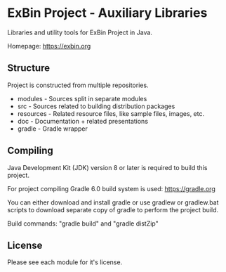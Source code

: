 ExBin Project - Auxiliary Libraries
===================================

Libraries and utility tools for ExBin Project in Java.

Homepage: https://exbin.org  

Structure
---------

Project is constructed from multiple repositories.

  * modules - Sources split in separate modules
  * src - Sources related to building distribution packages
  * resources - Related resource files, like sample files, images, etc.
  * doc - Documentation + related presentations
  * gradle - Gradle wrapper

Compiling
---------

Java Development Kit (JDK) version 8 or later is required to build this project.

For project compiling Gradle 6.0 build system is used: https://gradle.org

You can either download and install gradle or use gradlew or gradlew.bat scripts to download separate copy of gradle to perform the project build.

Build commands: "gradle build" and "gradle distZip"

License
-------

Please see each module for it's license.
